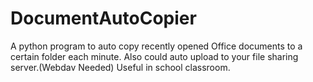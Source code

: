 # DocumentAutoCopier
A python program to auto copy recently opened Office documents to a certain folder each minute. Also could auto upload to your file sharing
server.(Webdav Needed)
Useful in school classroom.
